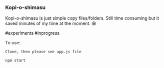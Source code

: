 ### Kopi-o-shimasu

Kopi-o-shimasu is just simple copy files/folders. 
Still time consuming but it saved minutes of my time at the moment. 😆 

#experiments
#inprogress 

To use: 

```
Clone, then please see app.js file 
```

```
npm start
```
